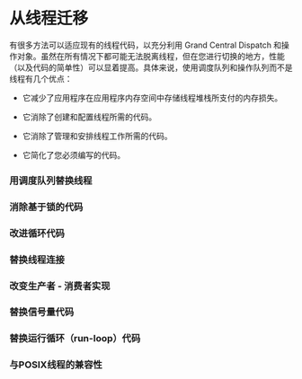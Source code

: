 # 从线程迁移

有很多方法可以适应现有的线程代码，以充分利用 Grand Central Dispatch 和操作对象。虽然在所有情况下都可能无法脱离线程，但在您进行切换的地方，性能（以及代码的简单性）可以显着提高。具体来说，使用调度队列和操作队列而不是线程有几个优点：

* 它减少了应用程序在应用程序内存空间中存储线程堆栈所支付的内存损失。

* 它消除了创建和配置线程所需的代码。

* 它消除了管理和安排线程工作所需的代码。

* 它简化了您必须编写的代码。

### 用调度队列替换线程

### 消除基于锁的代码

### 改进循环代码

### 替换线程连接

### 改变生产者 - 消费者实现

### 替换信号量代码

### 替换运行循环（run-loop）代码

### 与POSIX线程的兼容性



